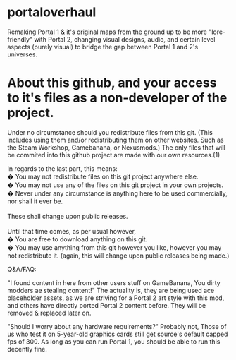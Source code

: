 # portaloverhaul
Remaking Portal 1 &amp; it's original maps from the ground up to be more "lore-friendly" with Portal 2, changing visual designs, audio, and certain level aspects (purely visual) to bridge the gap between Portal 1 and 2's universes.

# About this github, and your access to it's files as a non-developer of the project.
Under no circumstance should you redistribute files from this git. (This includes using them and/or redistributing them on other websites. Such as the Steam Workshop, Gamebanana, or Nexusmods.) The only files that will be commited into this github project are made with our own resources.(1)

In regards to the last part, this means: <br>
� You may not redistribute files on this git project anywhere else. <br>
� You may not use any of the files on this git project in your own projects. <br>
� Never under any circumstance is anything here to be used commercially, nor shall it ever be. <br>
<br>
These shall change upon public releases.<br>
<br>
Until that time comes, as per usual however,<br>
� You are free to download anything on this git.<br>
� You may use anything from this git however you like, however you may not redistribute it. (again, this will change upon public releases being made.)<br>

Q&A/FAQ:

"I found content in here from other users stuff on GameBanana, You dirty modders ae stealing content!"
The actuality is, they are being used ace placeholder assets, as we are striving for a Portal 2 art style with this mod, and others have directly ported Portal 2 content before. They will be removed & replaced later on.

"Should I worry about any hardware requirements?"
Probably not, Those of us who test it on 5-year-old graphics cards still get source's default capped fps of 300. As long as you can run Portal 1, you should be able to run this decently fine.
